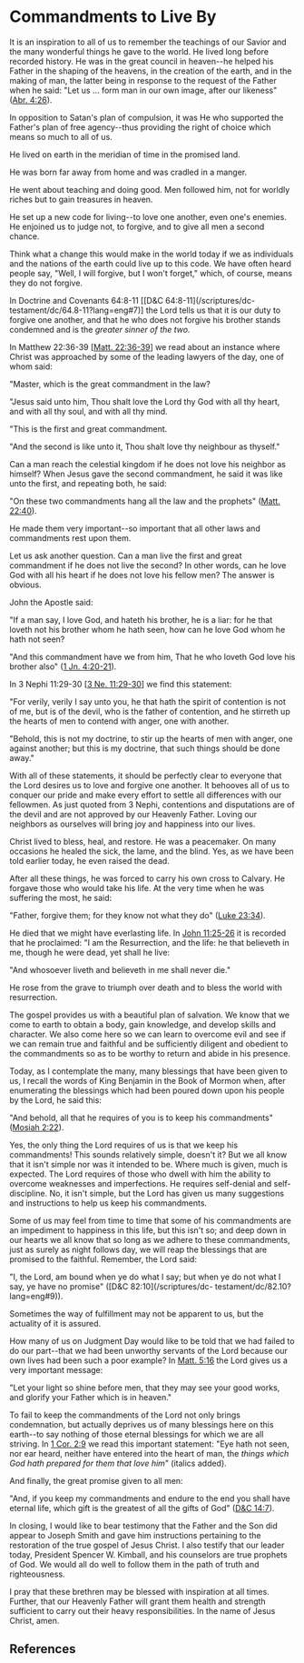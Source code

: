 # Commandments to Live By

It is an inspiration to all of us to remember the teachings of our Savior and
the many wonderful things he gave to the world. He lived long before recorded
history. He was in the great council in heaven--he helped his Father in the
shaping of the heavens, in the creation of the earth, and in the making of
man, the latter being in response to the request of the Father when he said:
"Let us ... form man in our own image, after our likeness" ([Abr.
4:26](/scriptures/pgp/abr/4.26?lang=eng#25)).

In opposition to Satan's plan of compulsion, it was He who supported the
Father's plan of free agency--thus providing the right of choice which means
so much to all of us.

He lived on earth in the meridian of time in the promised land.

He was born far away from home and was cradled in a manger.

He went about teaching and doing good. Men followed him, not for worldly
riches but to gain treasures in heaven.

He set up a new code for living--to love one another, even one's enemies. He
enjoined us to judge not, to forgive, and to give all men a second chance.

Think what a change this would make in the world today if we as individuals
and the nations of the earth could live up to this code. We have often heard
people say, "Well, I will forgive, but I won't forget," which, of course,
means they do not forgive.

In Doctrine and Covenants 64:8-11 [[D&amp;C 64:8-11](/scriptures/dc-
testament/dc/64.8-11?lang=eng#7)] the Lord tells us that it is our duty to
forgive one another, and that he who does not forgive his brother stands
condemned and is the _greater sinner of the two._

In Matthew 22:36-39 [[Matt.
22:36-39](/scriptures/nt/matt/22.36-39?lang=eng#35)] we read about an instance
where Christ was approached by some of the leading lawyers of the day, one of
whom said:

"Master, which is the great commandment in the law?

"Jesus said unto him, Thou shalt love the Lord thy God with all thy heart, and
with all thy soul, and with all thy mind.

"This is the first and great commandment.

"And the second is like unto it, Thou shalt love thy neighbour as thyself."

Can a man reach the celestial kingdom if he does not love his neighbor as
himself? When Jesus gave the second commandment, he said it was like unto the
first, and repeating both, he said:

"On these two commandments hang all the law and the prophets" ([Matt.
22:40](/scriptures/nt/matt/22.40?lang=eng#39)).

He made them very important--so important that all other laws and commandments
rest upon them.

Let us ask another question. Can a man live the first and great commandment if
he does not live the second? In other words, can he love God with all his
heart if he does not love his fellow men? The answer is obvious.

John the Apostle said:

"If a man say, I love God, and hateth his brother, he is a liar: for he that
loveth not his brother whom he hath seen, how can he love God whom he hath not
seen?

"And this commandment have we from him, That he who loveth God love his
brother also" ([1 Jn. 4:20-21](/scriptures/nt/1-jn/4.20-21?lang=eng#19)).

In 3 Nephi 11:29-30 [[3 Ne.
11:29-30](/scriptures/bofm/3-ne/11.29-30?lang=eng#28)] we find this statement:

"For verily, verily I say unto you, he that hath the spirit of contention is
not of me, but is of the devil, who is the father of contention, and he
stirreth up the hearts of men to contend with anger, one with another.

"Behold, this is not my doctrine, to stir up the hearts of men with anger, one
against another; but this is my doctrine, that such things should be done
away."

With all of these statements, it should be perfectly clear to everyone that
the Lord desires us to love and forgive one another. It behooves all of us to
conquer our pride and make every effort to settle all differences with our
fellowmen. As just quoted from 3 Nephi, contentions and disputations are of
the devil and are not approved by our Heavenly Father. Loving our neighbors as
ourselves will bring joy and happiness into our lives.

Christ lived to bless, heal, and restore. He was a peacemaker. On many
occasions he healed the sick, the lame, and the blind. Yes, as we have been
told earlier today, he even raised the dead.

After all these things, he was forced to carry his own cross to Calvary. He
forgave those who would take his life. At the very time when he was suffering
the most, he said:

"Father, forgive them; for they know not what they do" ([Luke
23:34](/scriptures/nt/luke/23.34?lang=eng#33)).

He died that we might have everlasting life. In [John
11:25-26](/scriptures/nt/john/11.25-26?lang=eng#24) it is recorded that he
proclaimed: "I am the Resurrection, and the life: he that believeth in me,
though he were dead, yet shall he live:

"And whosoever liveth and believeth in me shall never die."

He rose from the grave to triumph over death and to bless the world with
resurrection.

The gospel provides us with a beautiful plan of salvation. We know that we
come to earth to obtain a body, gain knowledge, and develop skills and
character. We also come here so we can learn to overcome evil and see if we
can remain true and faithful and be sufficiently diligent and obedient to the
commandments so as to be worthy to return and abide in his presence.

Today, as I contemplate the many, many blessings that have been given to us, I
recall the words of King Benjamin in the Book of Mormon when, after
enumerating the blessings which had been poured down upon his people by the
Lord, he said this:

"And behold, all that he requires of you is to keep his commandments" ([Mosiah
2:22](/scriptures/bofm/mosiah/2.22?lang=eng#21)).

Yes, the only thing the Lord requires of us is that we keep his commandments!
This sounds relatively simple, doesn't it? But we all know that it isn't
simple nor was it intended to be. Where much is given, much is expected. The
Lord requires of those who dwell with him the ability to overcome weaknesses
and imperfections. He requires self-denial and self-discipline. No, it isn't
simple, but the Lord has given us many suggestions and instructions to help us
keep his commandments.

Some of us may feel from time to time that some of his commandments are an
impediment to happiness in this life, but this isn't so; and deep down in our
hearts we all know that so long as we adhere to these commandments, just as
surely as night follows day, we will reap the blessings that are promised to
the faithful. Remember, the Lord said:

"I, the Lord, am bound when ye do what I say; but when ye do not what I say,
ye have no promise" ([D&amp;C 82:10](/scriptures/dc-
testament/dc/82.10?lang=eng#9)).

Sometimes the way of fulfillment may not be apparent to us, but the actuality
of it is assured.

How many of us on Judgment Day would like to be told that we had failed to do
our part--that we had been unworthy servants of the Lord because our own lives
had been such a poor example? In [Matt.
5:16](/scriptures/nt/matt/5.16?lang=eng#15) the Lord gives us a very important
message:

"Let your light so shine before men, that they may see your good works, and
glorify your Father which is in heaven."

To fail to keep the commandments of the Lord not only brings condemnation, but
actually deprives us of many blessings here on this earth--to say nothing of
those eternal blessings for which we are all striving. In [1 Cor.
2:9](/scriptures/nt/1-cor/2.9?lang=eng#8) we read this important statement:
"Eye hath not seen, nor ear heard, neither have entered into the heart of man,
the _things which God hath prepared for them that love him_" (italics added).

And finally, the great promise given to all men:

"And, if you keep my commandments and endure to the end you shall have eternal
life, which gift is the greatest of all the gifts of God" ([D&amp;C
14:7](/scriptures/dc-testament/dc/14.7?lang=eng#6)).

In closing, I would like to bear testimony that the Father and the Son did
appear to Joseph Smith and gave him instructions pertaining to the restoration
of the true gospel of Jesus Christ. I also testify that our leader today,
President Spencer W. Kimball, and his counselors are true prophets of God. We
would all do well to follow them in the path of truth and righteousness.

I pray that these brethren may be blessed with inspiration at all times.
Further, that our Heavenly Father will grant them health and strength
sufficient to carry out their heavy responsibilities. In the name of Jesus
Christ, amen.

## References

